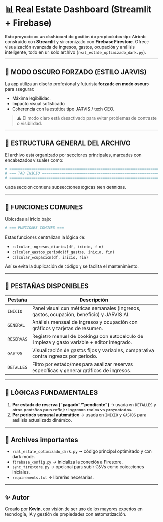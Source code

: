 
# 📊 Real Estate Dashboard (Streamlit + Firebase)

Este proyecto es un dashboard de gestión de propiedades tipo Airbnb construido con **Streamlit** y sincronizado con **Firebase Firestore**. Ofrece visualización avanzada de ingresos, gastos, ocupación y análisis inteligente, todo en un solo archivo (`real_estate_optimizado_dark.py`).

---

## 🎨 MODO OSCURO FORZADO (ESTILO JARVIS)

La app utiliza un diseño profesional y futurista **forzado en modo oscuro** para asegurar:

- Máxima legibilidad.
- Impacto visual sofisticado.
- Coherencia con la estética tipo JARVIS / tech CEO.

> ⚠️ El modo claro está desactivado para evitar problemas de contraste o visibilidad.

---

## 📁 ESTRUCTURA GENERAL DEL ARCHIVO

El archivo está organizado por secciones principales, marcadas con encabezados visuales como:

```python
# ====================================================================================================
# === TAB INICIO =====================================================================================
# ====================================================================================================
```

Cada sección contiene subsecciones lógicas bien definidas.

---

## 🔧 FUNCIONES COMUNES

Ubicadas al inicio bajo:

```python
# === FUNCIONES COMUNES ===
```

Estas funciones centralizan la lógica de:

- `calcular_ingresos_diarios(df, inicio, fin)`
- `calcular_gastos_periodo(df_gastos, inicio, fin)`
- `calcular_ocupacion(df, inicio, fin)`

Así se evita la duplicación de código y se facilita el mantenimiento.

---

## 🧭 PESTAÑAS DISPONIBLES

| Pestaña   | Descripción |
|-----------|-------------|
| `INICIO`  | Panel visual con métricas semanales (ingresos, gastos, ocupación, beneficio) y JARVIS AI. |
| `GENERAL` | Análisis mensual de ingresos y ocupación con gráficos y tarjetas de resumen. |
| `RESERVAS`| Registro manual de bookings con autocalculo de limpieza y gasto variable + editor integrado. |
| `GASTOS`  | Visualización de gastos fijos y variables, comparativa contra ingresos por periodo. |
| `DETALLES`| Filtro por estado/mes para analizar reservas específicas y generar gráficos de ingresos. |

---

## 🧠 LÓGICAS FUNDAMENTALES

1. **Por estado de reserva ("pagado"/"pendiente")** → usada en `DETALLES` y otras pestañas para reflejar ingresos reales vs proyectados.
2. **Por periodo semanal automático** → usada en `INICIO` y `GASTOS` para análisis actualizado dinámico.

---

## 📂 Archivos importantes

- `real_estate_optimizado_dark.py` → código principal optimizado y con dark mode.
- `firebase_config.py` → inicializa la conexión a Firestore.
- `sync_firestore.py` → opcional para subir CSVs como colecciones iniciales.
- `requirements.txt` → librerías necesarias.

---

## ✨ Autor

Creado por **Kevin**, con visión de ser uno de los mayores expertos en tecnología, IA y gestión de propiedades con automatización.
